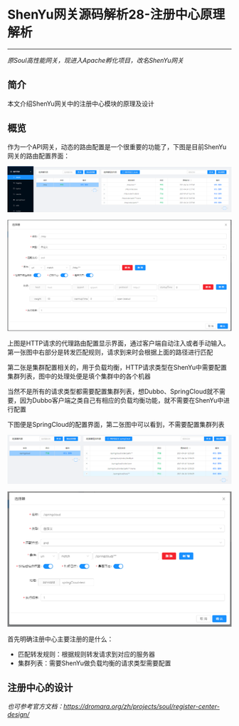 # ShenYu网关源码解析28-注册中心原理解析
***
*原Soul高性能网关，现进入Apache孵化项目，改名ShenYu网关*

## 简介
本文介绍ShenYu网关中的注册中心模块的原理及设计

## 概览
作为一个API网关，动态的路由配置是一个很重要的功能了，下图是目前ShenYu网关的路由配置界面：

![HTTP1](./picture/HTTP1.png)

![HTTP2](./picture/HTTP2.png)

上图是HTTP请求的代理路由配置显示界面，通过客户端自动注入或者手动输入。第一张图中右部分是转发匹配规则，请求到来时会根据上面的路径进行匹配

第二张是集群配置相关的，用于负载均衡，HTTP请求类型在ShenYu中需要配置集群列表，图中的处理处便是填个集群中的各个机器

当然不是所有的请求类型都需要配置集群列表，想Dubbo、SpringCloud就不需要，因为Dubbo客户端之类自己有相应的负载均衡功能，就不需要在ShenYu中进行配置

下图便是SpringCloud的配置界面，第二张图中可以看到，不需要配置集群列表

![SpringCloud1](./picture/SpringCloud1.png)

![SpringCloud2](./picture/SpringCloud2.png)

首先明确注册中心主要注册的是什么：

- 匹配转发规则：根据规则转发请求到对应的服务器
- 集群列表：需要ShenYu做负载均衡的请求类型需要配置

## 注册中心的设计

*也可参考官方文档：https://dromara.org/zh/projects/soul/register-center-design/*

